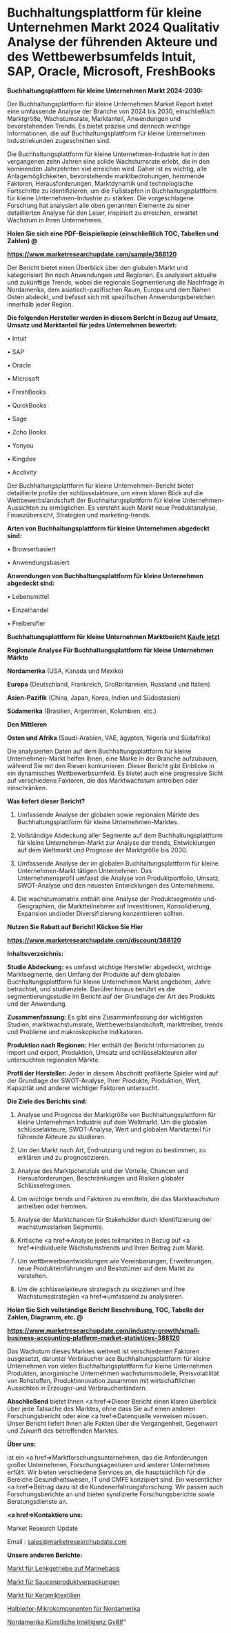 # Buchhaltungsplattform für kleine Unternehmen Markt 2024 Qualitativ Analyse der führenden Akteure und des Wettbewerbsumfelds Intuit, SAP, Oracle, Microsoft, FreshBooks

<strong>Buchhaltungsplattform für kleine Unternehmen Markt 2024-2030:</strong>

Der Buchhaltungsplattform für kleine Unternehmen Market Report bietet eine umfassende Analyse der Branche von 2024 bis 2030, einschließlich Marktgröße, Wachstumsrate, Marktanteil, Anwendungen und bevorstehenden Trends. Es bietet präzise und dennoch wichtige Informationen, die auf Buchhaltungsplattform für kleine Unternehmen Industriekunden zugeschnitten sind.

Die Buchhaltungsplattform für kleine Unternehmen-Industrie hat in den vergangenen zehn Jahren eine solide Wachstumsrate erlebt, die in den kommenden Jahrzehnten viel erreichen wird. Daher ist es wichtig, alle Anlagemöglichkeiten, bevorstehende marktbedrohungen, hemmende Faktoren, Herausforderungen, Marktdynamik und technologische Fortschritte zu identifizieren, um die Fußstapfen in Buchhaltungsplattform für kleine Unternehmen-Industrie zu stärken. Die vorgeschlagene Forschung hat analysiert alle oben genannten Elemente zu einer detaillierten Analyse für den Leser, inspiriert zu erreichen, erwartet Wachstum in Ihren Unternehmen.



<strong>Holen Sie sich eine PDF-Beispielkopie (einschließlich TOC, Tabellen und Zahlen) @
</strong>

<strong><a href=https://www.marketresearchupdate.com/sample/388120>

<strong>https://www.marketresearchupdate.com/sample/388120</u></font></a></strong></strong>

Der Bericht bietet einen Überblick über den globalen Markt und kategorisiert ihn nach Anwendungen und Regionen. Es analysiert aktuelle und zukünftige Trends, wobei die regionale Segmentierung die Nachfrage in Nordamerika, dem asiatisch-pazifischen Raum, Europa und dem Nahen Osten abdeckt, und befasst sich mit spezifischen Anwendungsbereichen innerhalb jeder Region.



<strong>Die folgenden Hersteller werden in diesem Bericht in Bezug auf Umsatz, Umsatz und Marktanteil für jedes Unternehmen bewertet:</strong>

• Intuit

• SAP

• Oracle

• Microsoft

• FreshBooks

• QuickBooks

• Sage

• Zoho Books

• Yonyou

• Kingdee

• Acclivity

Der Buchhaltungsplattform für kleine Unternehmen-Bericht bietet detaillierte profile der schlüsselakteure, um einen klaren Blick auf die Wettbewerbslandschaft der Buchhaltungsplattform für kleine Unternehmen-Aussichten zu ermöglichen. Es versteht auch Markt neue Produktanalyse, Finanzübersicht, Strategien und marketing-trends.



<strong>Arten von Buchhaltungsplattform für kleine Unternehmen abgedeckt sind:</strong>

• Browserbasiert

• Anwendungsbasiert



<strong>Anwendungen von Buchhaltungsplattform für kleine Unternehmen abgedeckt sind:</strong>

• Lebensmittel

• Einzelhandel

• Freiberufler



<strong>Buchhaltungsplattform für kleine Unternehmen Marktbericht <a href=https://www.marketresearchupdate.com/buynow/388120>Kaufe jetzt</a></strong>



<strong>Regionale Analyse Für Buchhaltungsplattform für kleine Unternehmen Märkte</strong>



<strong>Nordamerika</strong> (USA, Kanada und Mexiko)



<strong>Europa</strong> (Deutschland, Frankreich, Großbritannien, Russland und Italien)



<strong>Asien-Pazifik</strong> (China, Japan, Korea, Indien und Südostasien)



<strong>Südamerika</strong> (Brasilien, Argentinien, Kolumbien, etc.)



<strong>Den Mittleren</strong> 

<strong>Osten und Afrika</strong> (Saudi-Arabien, VAE, ägypten, Nigeria und Südafrika)

Die analysierten Daten auf dem Buchhaltungsplattform für kleine Unternehmen-Markt helfen Ihnen, eine Marke in der Branche aufzubauen, während Sie mit den Riesen konkurrieren. Dieser Bericht gibt Einblicke in ein dynamisches Wettbewerbsumfeld. Es bietet auch eine progressive Sicht auf verschiedene Faktoren, die das Marktwachstum antreiben oder einschränken.



<strong>Was liefert dieser Bericht?</strong>

1. Umfassende Analyse der globalen sowie regionalen Märkte des Buchhaltungsplattform für kleine Unternehmen-Marktes.

2. Vollständige Abdeckung aller Segmente auf dem Buchhaltungsplattform für kleine Unternehmen-Markt zur Analyse der trends, Entwicklungen auf dem Weltmarkt und Prognose der Marktgröße bis 2030.

3. Umfassende Analyse der im globalen Buchhaltungsplattform für kleine Unternehmen-Markt tätigen Unternehmen. Das Unternehmensprofil umfasst die Analyse von Produktportfolio, Umsatz, SWOT-Analyse und den neuesten Entwicklungen des Unternehmens.

4. Die wachstumsmatrix enthält eine Analyse der Produktsegmente und-Geographien, die Marktteilnehmer auf Investitionen, Konsolidierung, Expansion und/oder Diversifizierung konzentrieren sollten.



<strong>Nutzen Sie Rabatt auf Bericht! Klicken Sie Hier
</strong>

<strong><a href=https://www.marketresearchupdate.com/discount/388120>https://www.marketresearchupdate.com/discount/388120</b></u></font></strong></a>



<strong>Inhaltsverzeichnis:</strong>



<strong>Studie Abdeckung:</strong> es umfasst wichtige Hersteller abgedeckt, wichtige Marktsegmente, den Umfang der Produkte auf dem globalen Buchhaltungsplattform für kleine Unternehmen Markt angeboten, Jahre betrachtet, und studienziele. Darüber hinaus berührt es die segmentierungsstudie im Bericht auf der Grundlage der Art des Produkts und der Anwendung.



<strong>Zusammenfassung:</strong> Es gibt eine Zusammenfassung der wichtigsten Studien, marktwachstumsrate, Wettbewerbslandschaft, markttreiber, trends und Probleme und makroskopische Indikatoren.



<strong>Produktion nach Regionen:</strong> Hier enthält der Bericht Informationen zu import und export, Produktion, Umsatz und schlüsselakteuren aller untersuchten regionalen Märkte.



<strong>Profil der Hersteller:</strong> Jeder in diesem Abschnitt profilierte Spieler wird auf der Grundlage der SWOT-Analyse, Ihrer Produkte, Produktion, Wert, Kapazität und anderer wichtiger Faktoren untersucht.



<strong>Die Ziele des Berichts sind:</strong>

1) Analyse und Prognose der Marktgröße von Buchhaltungsplattform für kleine Unternehmen Industrie auf dem Weltmarkt.
Um die globalen schlüsselakteure, SWOT-Analyse, Wert und globalen Marktanteil für führende Akteure zu studieren.

2) Um den Markt nach Art, Endnutzung und region zu bestimmen, zu erklären und zu prognostizieren.

3) Analyse des Marktpotenzials und der Vorteile, Chancen und Herausforderungen, Beschränkungen und Risiken globaler Schlüsselregionen.

4) Um wichtige trends und Faktoren zu ermitteln, die das Marktwachstum antreiben oder hemmen.

5) Analyse der Marktchancen für Stakeholder durch Identifizierung der wachstumsstarken Segmente.

6) Kritische <a href=>Analyse</a> jedes teilmarktes in Bezug auf <a href=>individuelle</a> Wachstumstrends und Ihren Beitrag zum Markt.

7) Um wettbewerbsentwicklungen wie Vereinbarungen, Erweiterungen, neue Produkteinführungen und Besitztümer auf dem Markt zu verstehen.

8) Um die schlüsselakteure strategisch zu skizzieren und Ihre Wachstumsstrategien <a href=>umfassend</a> zu analysieren.



<strong>Holen Sie Sich vollständige Bericht Beschreibung, TOC, Tabelle der Zahlen, Diagramm, etc. @ </strong>

<strong><a href=https://www.marketresearchupdate.com/industry-growth/small-business-accounting-platform-market-statistices-388120>https://www.marketresearchupdate.com/industry-growth/small-business-accounting-platform-market-statistices-388120</a></font></strong>

Das Wachstum dieses Marktes weltweit ist verschiedenen Faktoren ausgesetzt, darunter Verbraucher ace Buchhaltungsplattform für kleine Unternehmen von vielen Buchhaltungsplattform für kleine Unternehmen Produkten, anorganische Unternehmen wachstumsmodelle, Preisvolatilität von Rohstoffen, Produktinnovation zusammen mit wirtschaftlichen Aussichten in Erzeuger-und Verbraucherländern.



<strong>Abschließend</strong> bietet Ihnen <a href=>Dieser</a> Bericht einen klaren überblick über jede Tatsache des Marktes, ohne dass Sie auf einen anderen Forschungsbericht oder eine <a href=>Datenquelle</a> verweisen müssen. Unser Bericht liefert Ihnen alle Fakten über die Vergangenheit, Gegenwart und Zukunft des betreffenden Marktes.



<strong>Über uns:</strong>

 ist ein <a href=>Marktfors</a>chungsunternehmen, das die Anforderungen großer Unternehmen, Forschungsagenturen und anderer Unternehmen erfüllt. Wir bieten verschiedene Services an, die hauptsächlich für die Bereiche Gesundheitswesen, IT und CMFE konzipiert sind. Ein wesentlicher <a href=>Beitrag</a> dazu ist die Kundenerfahrungsforschung. Wir passen auch Forschungsberichte an und bieten syndizierte Forschungsberichte sowie Beratungsdienste an.



<strong><a href=>Kontaktiere uns:</a></strong>

Market Research Update

Email : sales@marketresearchupdate.com



<strong>Unsere anderen Berichte:</strong>

<a href=https://www.linkedin.com/pulse/marine-base-steering-gear-market-research-uncovered-exploring>Markt für Lenkgetriebe auf Marinebasis</a>

<a href=https://www.linkedin.com/pulse/sauce-product-packaging-market-sizing-up-anticipating>Markt für Saucenproduktverpackungen</a>

<a href=https://www.linkedin.com/pulse/ceramic-textiles-market-size-emerging-trends>Markt für Keramiktextilien</a>

<a href=https://www.linkedin.com/pulse/north-america-semiconductor-micro-components>Halbleiter-Mikrokomponenten für Nordamerika</a>

<a href=https://www.linkedin.com/pulse/north-america-artificial-intelligence-gv8if/>Nordamerika Künstliche Intelligenz Gv8If</a>"
